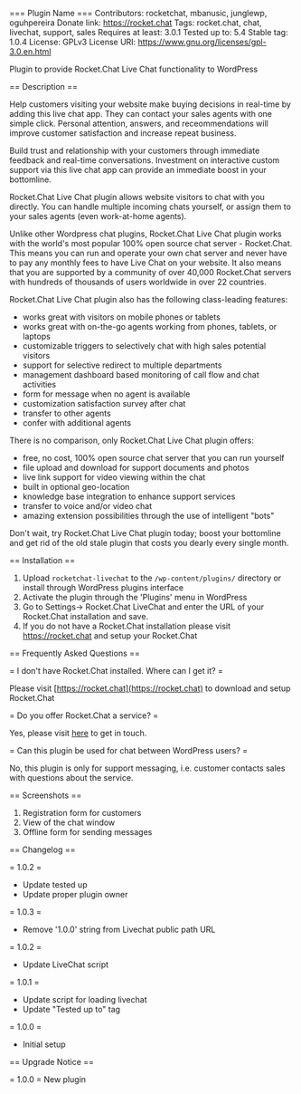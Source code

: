=== Plugin Name ===
Contributors: rocketchat, mbanusic, junglewp, oguhpereira
Donate link: https://rocket.chat
Tags: rocket.chat, chat, livechat, support, sales
Requires at least: 3.0.1
Tested up to: 5.4
Stable tag: 1.0.4
License: GPLv3
License URI: https://www.gnu.org/licenses/gpl-3.0.en.html

Plugin to provide Rocket.Chat Live Chat functionality to WordPress

== Description ==

Help customers visiting your website make buying decisions in real-time by adding this live chat app. They can contact your sales agents with one simple click. Personal attention, answers, and receommendations will improve customer satisfaction and increase repeat business.

Build trust and relationship with your customers through immediate feedback and real-time conversations. Investment on interactive custom support via this live chat app can provide an immediate boost in your bottomline.

Rocket.Chat Live Chat plugin allows website visitors to chat with you directly. You can handle multiple incoming chats yourself, or assign them to your sales agents (even work-at-home agents).

Unlike other Wordpress chat plugins, Rocket.Chat Live Chat plugin works with the world's most popular 100% open source chat server - Rocket.Chat. This means you can run and operate your own chat server and never have to pay any monthly fees to have Live Chat on your website. It also means that you are supported by a community of over 40,000 Rocket.Chat servers with hundreds of thousands of users worldwide in over 22 countries.

Rocket.Chat Live Chat plugin also has the following class-leading features:

- works great with visitors on mobile phones or tablets
- works great with on-the-go agents working from phones, tablets, or laptops
- customizable triggers to selectively chat with high sales potential visitors
- support for selective redirect to multiple departments
- management dashboard based monitoring of call flow and chat activities
- form for message when no agent is available
- customization satisfaction survey after chat
- transfer to other agents
- confer with additional agents

There is no comparison, only Rocket.Chat Live Chat plugin offers:

- free, no cost, 100% open source chat server that you can run yourself
- file upload and download for support documents and photos
- live link support for video viewing within the chat
- built in optional geo-location
- knowledge base integration to enhance support services
- transfer to voice and/or video chat
- amazing extension possibilities through the use of intelligent "bots"

Don't wait, try Rocket.Chat Live Chat plugin today; boost your bottomline and get rid of the old stale plugin that costs you dearly every single month.

== Installation ==

1. Upload `rocketchat-livechat` to the `/wp-content/plugins/` directory or install through WordPress plugins interface
2. Activate the plugin through the 'Plugins' menu in WordPress
3. Go to Settings-> Rocket.Chat LiveChat and enter the URL of your Rocket.Chat installation and save.
4. If you do not have a Rocket.Chat installation please visit https://rocket.chat and setup your Rocket.Chat

== Frequently Asked Questions ==

= I don't have Rocket.Chat installed. Where can I get it? =

Please visit [https://rocket.chat](https://rocket.chat) to download and setup Rocket.Chat

= Do you offer Rocket.Chat a service? =

Yes, please visit [here](https://rocket.chat/services) to get in touch.

= Can this plugin be used for chat between WordPress users? =

No, this plugin is only for support messaging, i.e. customer contacts sales with questions about the service.

== Screenshots ==

1. Registration form for customers
2. View of the chat window
3. Offline form for sending messages

== Changelog ==

= 1.0.2 =

- Update tested up
- Update proper plugin owner

= 1.0.3 =

- Remove '1.0.0' string from Livechat public path URL

= 1.0.2 =

- Update LiveChat script

= 1.0.1 =

- Update script for loading livechat
- Update "Tested up to" tag

= 1.0.0 =

- Initial setup

== Upgrade Notice ==

= 1.0.0 =
New plugin
